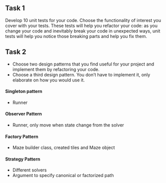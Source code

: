 ## Task 1
Develop 10 unit tests for your code. Choose the functionality of interest you cover with your tests.
These tests will help you refactor your code: as you change your code and inevitably break your code
in unexpected ways, unit tests will help you notice those breaking parts and help you fix them.

## Task 2
- Choose two design patterns that you find useful for your project and implement them by refactoring your code.
- Choose a third design pattern. You don’t have to implement it, only elaborate on how you would use it.

#### Singleton pattern
- Runner

#### Observer Pattern
- Runner, only move when state change from the solver

#### Factory Pattern
- Maze builder class, created tiles and Maze object

#### Strategy Pattern
- Different solvers
- Argument to specify canonical or factorized path